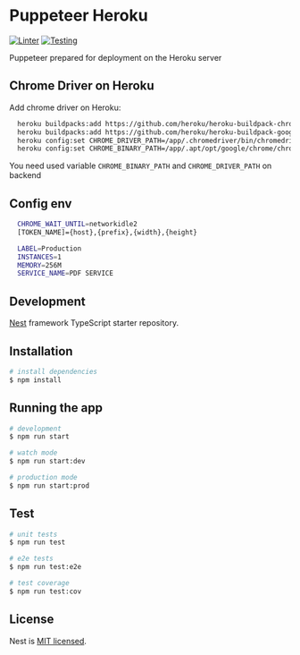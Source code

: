 # Puppeteer Heroku

[![Linter](https://github.com/rieset/puppeteer-heroku/workflows/Linter/badge.svg)](https://github.com/rieset/puppeteer-heroku/actions)
[![Testing](https://github.com/rieset/puppeteer-heroku/workflows/Testing/badge.svg)](https://github.com/rieset/puppeteer-heroku/actions)

Puppeteer prepared for deployment on the Heroku server

## Chrome Driver on Heroku

Add chrome driver on Heroku:

```bash
  heroku buildpacks:add https://github.com/heroku/heroku-buildpack-chromedriver
  heroku buildpacks:add https://github.com/heroku/heroku-buildpack-google-chrome
  heroku config:set CHROME_DRIVER_PATH=/app/.chromedriver/bin/chromedriver
  heroku config:set CHROME_BINARY_PATH=/app/.apt/opt/google/chrome/chrome
```

You need used variable `CHROME_BINARY_PATH` and `CHROME_DRIVER_PATH` on backend

## Config env

```bash
  CHROME_WAIT_UNTIL=networkidle2
  [TOKEN_NAME]={host},{prefix},{width},{height}

  LABEL=Production
  INSTANCES=1
  MEMORY=256M
  SERVICE_NAME=PDF SERVICE
```

## Development

[Nest](https://github.com/nestjs/nest) framework TypeScript starter repository.

## Installation

```bash
# install dependencies
$ npm install
```

## Running the app

```bash
# development
$ npm run start

# watch mode
$ npm run start:dev

# production mode
$ npm run start:prod
```

## Test

```bash
# unit tests
$ npm run test

# e2e tests
$ npm run test:e2e

# test coverage
$ npm run test:cov
```

## License

Nest is [MIT licensed](https://github.com/nestjs/nest/blob/master/LICENSE).
